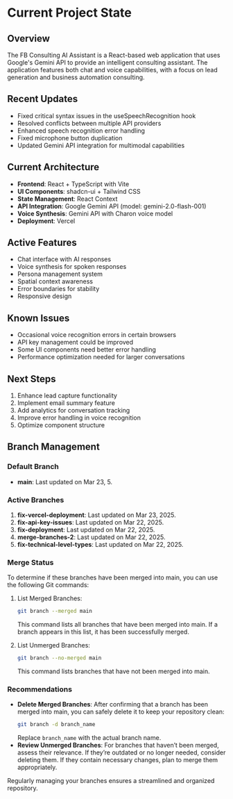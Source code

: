 # Current Project State

## Overview
The FB Consulting AI Assistant is a React-based web application that uses Google's Gemini API to provide an intelligent consulting assistant. The application features both chat and voice capabilities, with a focus on lead generation and business automation consulting.

## Recent Updates
- Fixed critical syntax issues in the useSpeechRecognition hook
- Resolved conflicts between multiple API providers
- Enhanced speech recognition error handling
- Fixed microphone button duplication
- Updated Gemini API integration for multimodal capabilities

## Current Architecture
- **Frontend**: React + TypeScript with Vite
- **UI Components**: shadcn-ui + Tailwind CSS
- **State Management**: React Context
- **API Integration**: Google Gemini API (model: gemini-2.0-flash-001)
- **Voice Synthesis**: Gemini API with Charon voice model
- **Deployment**: Vercel

## Active Features
- Chat interface with AI responses
- Voice synthesis for spoken responses
- Persona management system
- Spatial context awareness
- Error boundaries for stability
- Responsive design

## Known Issues
- Occasional voice recognition errors in certain browsers
- API key management could be improved
- Some UI components need better error handling
- Performance optimization needed for larger conversations

## Next Steps
1. Enhance lead capture functionality
2. Implement email summary feature
3. Add analytics for conversation tracking
4. Improve error handling in voice recognition
5. Optimize component structure

## Branch Management

### Default Branch
- **main**: Last updated on Mar 23, 5.

### Active Branches
1. **fix-vercel-deployment**: Last updated on Mar 23, 2025.
2. **fix-api-key-issues**: Last updated on Mar 22, 2025.
3. **fix-deployment**: Last updated on Mar 22, 2025.
4. **merge-branches-2**: Last updated on Mar 22, 2025.
5. **fix-technical-level-types**: Last updated on Mar 22, 2025.

### Merge Status

To determine if these branches have been merged into main, you can use the following Git commands:

1. List Merged Branches:
   ```sh
   git branch --merged main
   ```

   This command lists all branches that have been merged into main. If a branch appears in this list, it has been successfully merged.

2. List Unmerged Branches:
   ```sh
   git branch --no-merged main
   ```

   This command lists branches that have not been merged into main.

### Recommendations
- **Delete Merged Branches**: After confirming that a branch has been merged into main, you can safely delete it to keep your repository clean:
  ```sh
  git branch -d branch_name
  ```
  Replace `branch_name` with the actual branch name.
- **Review Unmerged Branches**: For branches that haven’t been merged, assess their relevance. If they’re outdated or no longer needed, consider deleting them. If they contain necessary changes, plan to merge them appropriately.

Regularly managing your branches ensures a streamlined and organized repository.

